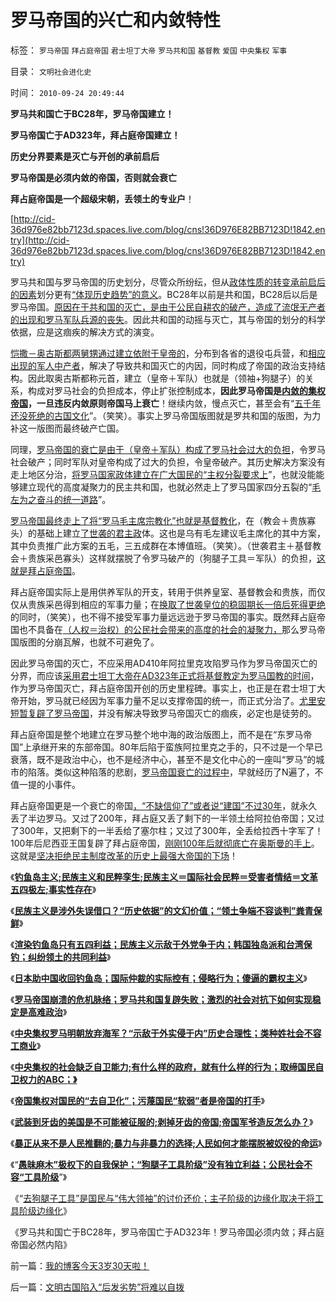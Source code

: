 # 罗马帝国的兴亡和内敛特性

标签： `罗马帝国` `拜占庭帝国` `君士坦丁大帝` `罗马共和国` `基督教` `爱国` `中央集权` `军事` 

目录： `文明社会进化史`

时间： `2010-09-24 20:49:44`

**罗马共和国亡于BC28年，罗马帝国建立！**

**罗马帝国亡于AD323年，拜占庭帝国建立！**

**历史分界要素是灭亡与开创的承前启后**

**罗马帝国是必须内敛的帝国，否则就会衰亡**

**拜占庭帝国是一个超级宋朝，丢领土的专业户**！

[http://cid-36d976e82bb7123d.spaces.live.com/blog/cns!36D976E82BB7123D!1842.entry](http://cid-36d976e82bb7123d.spaces.live.com/blog/cns!36D976E82BB7123D!1842.entry)

罗马共和国与罗马帝国的历史划分，尽管众所纷纭，但从[政体性质的转变承前启后的因素](../../../2010/7/31/西方政治学指政体学，东方政治学是厚黑学.md)划分更有[“体现历史趋势”的意义](../../../2010/4/28/大道无为：任何历史和现实的政策必须顺势而为.md)。BC28年以前是共和国，BC28后以后是罗马帝国。[原因在于共和国的灭亡，是由于公民自耕农的破产，造成了流氓无产者的出现和罗马军队兵源的丧失](../../../2010/8/10/罗马的无产阶级和骑士阶层.md)。因此共和国的动摇与灭亡，其与帝国的划分的科学依据，应是这痼疾的解决方式的演变。

[恺撒－奥古斯都两舅甥通过建立依附于皇帝的](../../../2010/8/12/“N党制”的罗马走进了死胡同.md)，分布到各省的退役屯兵营，和[相应出现的军人中产者](../../../2010/6/3/罗马元老院富豪和中产者阶层.md)，解决了导致共和国灭亡的内因，同时构成了帝国的政治支持结构。因此取奥古斯都称元首，建立（皇帝＋军队）也就是（领袖+狗腿子）的关系，构成对罗马社会的负担成本，停止扩张控制成本，**因此罗马帝国是[内敛的集权帝国](../../../2010/6/9/中央集权是防守性的国家策略；诸侯采邑目的是扩张.md)，一旦违反内敛原则帝国马上衰亡**！继续内敛，慢点灭亡，甚至会有“[五千年还没死绝的古国文化](../../../2010/5/25/古埃及的大明朝不可避免的沦陷.md)”。（笑笑）。事实上罗马帝国版图就是罗共和国的版图，为力补这一版图而最终破产亡国。

同理，[罗马帝国的衰亡是由于（皇帝＋军队）构成了罗马社会过大的负担](../../../2010/2/26/行政是社会的成本，而腐败是行政的成本.md)，令罗马社会破产；同时军队对皇帝构成了过大的负担，令皇帝破产。其历史解决方案没有走上地区分治，[将罗马国家政体建立在广大国民的“主权分裂要求上](../../../2009/10/1/主权分裂症的病因，处方和毒药.md)”，也就没能能够建立现代的高度凝聚力的民主共和国，也就必然走上了罗马国家四分五裂的“[毛左为之奋斗的统一道路](../../../2010/5/18/中央集权与死亡循环不可分割.md)”。

[罗马帝国最终走上了将“罗马毛主席宗教化”也就是基督教化](../../../2010/8/20/公私不分就是公有制.md)，在（教会＋贵族寡头）的基础上建立[了世袭的君主政](../../../2010/8/17/民主未必进步;；“君权私有”是公有制的必然.md)体。这也是乌有毛左建议毛主席化的其中方案，其中负责推广此方案的五毛，三五成群在本博值班。（笑笑）。（世袭君主＋基督教会＋贵族采邑寡头）这样就摆脱了令罗马破产的（狗腿子工具＝军队）的负担，[这就是拜占庭帝国](../../../2010/5/7/宗教教义是现实政治经济利益的哲学掩盖.md)。

拜占庭帝国实际上是用供养军队的开支，转用于供养皇室、基督教会和贵族，而仅仅从贵族采邑得到相应的军事力量；在[换取了世袭皇位的稳固期长一倍后死得更绝](../../../2010/9/4/政治斗争的残酷与帝国集权成正比.md)的同时，（笑笑），也不得不接受军事力量远远逊于罗马帝国的事实。既然拜占庭帝国也不具备在[（人权＝治权）的公民社会带来的高度的社会的凝聚力，](../../../2009/7/13/民主自治社区可大大增进维族对中国社会的向心力.md)那么罗马帝国版图的分崩瓦解，也就不可避免了。

因此罗马帝国的灭亡，不应采用AD410年阿拉里克攻陷罗马作为罗马帝国灭亡的分界，而应该[采用君士坦丁大帝在AD323年正式将基督教定为罗马国教的时间](../../../2010/5/6/东西方传统文化都阻碍了现代文明;我不入地狱谁入地狱.md)，作为罗马帝国灭亡，拜占庭帝国开创的历史里程碑。事实上，也正是在君士坦丁大帝开始，罗马就已经因为军事力量不足以支撑帝国的统一，而正式分治了。[尤里安短暂复辟了罗马帝国](../../../2010/8/31/罗马帝国的皇权和边界都很脆弱.md)，并没有解决导致罗马帝国灭亡的痼疾，必定也是徒劳的。

拜占庭帝国是整个地建立在罗马整个地中海的政治版图上，而不是在“东罗马帝国”上承继开来的东部帝国。80年后陷于蛮族阿拉里克之手的，只不过是一个早已衰落，既不是政治中心，也不是经济中心，甚至不是文化中心的一座叫“罗马”的城市的陷落。类似这种陷落的悲剧，[罗马帝国衰亡的过程中](../../../2010/8/15/罗马帝国低人权隐患终致人口大绝灭.md)，早就经历了N遍了，不值一提的小事件。

拜占庭帝国更是一个衰亡的帝国[，“不缺信仰了”或者说“建国”不过30年](../../../2010/8/29/公有制革命成功了，不缺信仰了，罗马帝国灭亡了.md)，就永久丢了半边罗马。又过了200年，拜占庭又丢了剩下的一半领土给阿拉伯帝国；又过了300年，又把剩下的一半丢给了塞尔柱；又过了300年，全丢给拉西十字军了！100年后尼西亚王国复辟了拜占庭帝国，[刚刚100年后就彻底亡在奥斯曼的手上](../../../2010/5/6/基督教推迟了欧美人权解放私有制达一千年！.md)。这就是[坚决拒绝民主制度改革的历史上最强大帝国的下场](../../../2009/7/11/接受人权普世的价值观利大于弊.md)！

《[**钓鱼岛主义;民族主义和民粹孪生;民族主义＝国际社会民粹＝受害者情结＝文革五四极左;事实性存在**](http://blog.sina.com.cn/s/blog_5563a64d0100l65z.html)》

《[**民族主义是涉外失误借口？“历史依据”的文幻价值；“领土争端不容谈判”粪青保鲜**](../../../2010/9/16/钓鱼岛主义的文学价值和粪青保鲜.md)》

《[**渲染钓鱼岛只有五四利益；民族主义示敌于外党争于内；韩国独岛派和台湾保钓；纠纷领土的共同利益**](http://cid-36d976e82bb7123d.spaces.live.com/blog/cns!36D976E82BB7123D!1822.entry)》

《[**日本助中国收回钓鱼岛；国际仲裁的实际控有；侵略行为；傻逼的霸权主义**](../../../2010/9/16/侵略的定义；日本向美国宣战，中国将收回钓鱼岛.md)》

《[**罗马帝国崩溃的危机脉络；罗马共和国复辟失败；激烈的社会对抗下如何实现稳定是高难政治**](../../../2010/9/14/元老院复辟罗马共和国失败.md)》

《[**中央集权罗马明朝放弃海军？“示敌于外实侵于内”历史合理性；类种姓社会不容工商业**](../../../2010/9/15/罗马象明朝放弃海军；“卧榻之侧岂容资本家酣睡”.md)》

《[**中央集权的社会缺乏自卫能力;有什么样的政府，就有什么样的行为；取缔国民自卫权力的ABC；》**](../../../2010/9/15/中央集权的帝国社会缺乏自卫能力.md)

《[**帝国集权对国民的“去自卫化”；污蔑国民“软弱”者是帝国的打手**](../../../2010/9/15/帝国集权对国民的“去自卫化”.md)》

《[**武装到牙齿的美国是不可能被征服的;剥掉牙齿的帝国;帝国军爷造反怎么办？**](../../../2010/9/18/武装到牙齿的美国是不可能被征服的.md)》

《[**暴正从来不是人民推翻的;暴力与非暴力的选择;人民如何才能摆脱被奴役的命运**](../../../2010/9/18/为什么罗马帝国无法抗拒暴黑幕的落下？.md)》

《“[**愚昧麻木”极权下的自我保护；“狗腿子工具阶级”没有独立利益；公民社会不容“工具阶级**](../../../2010/9/18/罗马帝国的狗腿子工具阶级.md)”》

《“[去狗腿子工具”是国民与“伟大领袖”的讨价还价；主子阶级的边缘化取决于将工具阶级边缘化](../../../2010/9/24/罗马社会摆脱狗腿子工具阶级的经验和教训.md)》

《罗马共和国亡于BC28年，罗马帝国亡于AD323年！罗马帝国必须内敛；拜占庭帝国必然内陷》



前一篇：[我的博客今天3岁30天啦！](../../../2010/9/24/我的博客今天3岁30天啦！.md)

后一篇：[文明古国陷入“后发劣势”将难以自拨](../../../2010/9/24/文明古国陷入“后发劣势”将难以自拨.md)